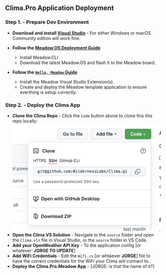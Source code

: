 ## Clima.Pro Application Deployment

### Step 1. - Prepare Dev Environment

 * **Download and install [Visual Studio](https://visualstudio.microsoft.com/)** - For either Windows or macOS. Community edition will work fine.

 * **Follow the [Meadow.OS Deployment Guide](http://developer.wildernesslabs.co/Meadow/Getting_Started/Deploying_Meadow/)**
   * Install Meadow.CLI
   * Download the latest Meadow.OS and flash it to the Meadow board.

 * **Follow the [`Hello, Meadow` Guide](http://developer.wildernesslabs.co/Meadow/Getting_Started/Hello_World/)**
   * Install the Meadow Visual Studio Extension(s).
   * Create and deploy the Meadow template application to ensure everthing is setup correctly.


### Step 2. - Deploy the Clima App

 * **Clone the Clima Repo** - Click the `Code` button above to clone this this repo locally:
   ![](GitHub_Clone.png)
 * **Open the Clima VS Solution** - Navigate to the `source` folder and open the `Clima.sln` file in Visual Studio, or the `source` folder in VS Code.
 * **Add your OpenWeather API Key** - To the application config [or whatever: **JORGE TO UPDATE**]
 * **Add WiFi Credentials** - Edit the `Wifi.cs` [or whtaever **JORGE**] file to have the correct credentials for the WiFi your Clima will connect to.
 * **Deploy the Clima.Pro.Meadow App** - [JORGE: is that the name of it?]
